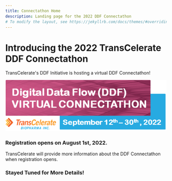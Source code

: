 ```yaml
---
title: Connectathon Home
description: Landing page for the 2022 DDF Connectathon
# To modify the layout, see https://jekyllrb.com/docs/themes/#overriding-theme-defaults
---
```

# Introducing the 2022 TransCelerate DDF Connectathon

TransCelerate's DDF Initiative is hosting a virtual DDF Connectathon!

<img src="media/images/Connectathon_Banner.png">

### Registration opens on August 1st, 2022.

TransCelerate will provide more information about the DDF Connectathon when registration opens.
<p></p>

### Stayed Tuned for More Details!
